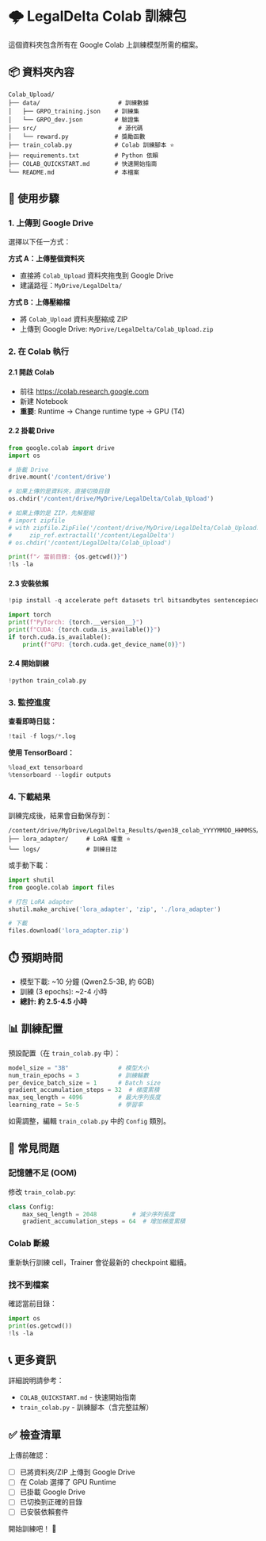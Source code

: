 # 🌩️ LegalDelta Colab 訓練包

這個資料夾包含所有在 Google Colab 上訓練模型所需的檔案。

## 📦 資料夾內容

```
Colab_Upload/
├── data/                      # 訓練數據
│   ├── GRPO_training.json    # 訓練集
│   └── GRPO_dev.json         # 驗證集
├── src/                       # 源代碼
│   └── reward.py             # 獎勵函數
├── train_colab.py            # Colab 訓練腳本 ⭐
├── requirements.txt          # Python 依賴
├── COLAB_QUICKSTART.md       # 快速開始指南
└── README.md                 # 本檔案
```

## 🚀 使用步驟

### 1. 上傳到 Google Drive

選擇以下任一方式：

**方式 A：上傳整個資料夾**
- 直接將 `Colab_Upload` 資料夾拖曳到 Google Drive
- 建議路徑：`MyDrive/LegalDelta/`

**方式 B：上傳壓縮檔**
- 將 `Colab_Upload` 資料夾壓縮成 ZIP
- 上傳到 Google Drive: `MyDrive/LegalDelta/Colab_Upload.zip`

### 2. 在 Colab 執行

#### 2.1 開啟 Colab
- 前往 https://colab.research.google.com
- 新建 Notebook
- **重要**: Runtime → Change runtime type → GPU (T4)

#### 2.2 掛載 Drive

```python
from google.colab import drive
import os

# 掛載 Drive
drive.mount('/content/drive')

# 如果上傳的是資料夾，直接切換目錄
os.chdir('/content/drive/MyDrive/LegalDelta/Colab_Upload')

# 如果上傳的是 ZIP，先解壓縮
# import zipfile
# with zipfile.ZipFile('/content/drive/MyDrive/LegalDelta/Colab_Upload.zip', 'r') as zip_ref:
#     zip_ref.extractall('/content/LegalDelta')
# os.chdir('/content/LegalDelta/Colab_Upload')

print(f"✓ 當前目錄: {os.getcwd()}")
!ls -la
```

#### 2.3 安裝依賴

```python
!pip install -q accelerate peft datasets trl bitsandbytes sentencepiece protobuf

import torch
print(f"PyTorch: {torch.__version__}")
print(f"CUDA: {torch.cuda.is_available()}")
if torch.cuda.is_available():
    print(f"GPU: {torch.cuda.get_device_name(0)}")
```

#### 2.4 開始訓練

```python
!python train_colab.py
```

### 3. 監控進度

**查看即時日誌：**
```python
!tail -f logs/*.log
```

**使用 TensorBoard：**
```python
%load_ext tensorboard
%tensorboard --logdir outputs
```

### 4. 下載結果

訓練完成後，結果會自動保存到：
```
/content/drive/MyDrive/LegalDelta_Results/qwen3B_colab_YYYYMMDD_HHMMSS/
├── lora_adapter/     # LoRA 權重 ⭐
└── logs/             # 訓練日誌
```

或手動下載：
```python
import shutil
from google.colab import files

# 打包 LoRA adapter
shutil.make_archive('lora_adapter', 'zip', './lora_adapter')

# 下載
files.download('lora_adapter.zip')
```

## ⏱️ 預期時間

- 模型下載: ~10 分鐘 (Qwen2.5-3B, 約 6GB)
- 訓練 (3 epochs): ~2-4 小時
- **總計: 約 2.5-4.5 小時**

## 📊 訓練配置

預設配置（在 `train_colab.py` 中）：

```python
model_size = "3B"              # 模型大小
num_train_epochs = 3           # 訓練輪數
per_device_batch_size = 1      # Batch size
gradient_accumulation_steps = 32  # 梯度累積
max_seq_length = 4096          # 最大序列長度
learning_rate = 5e-5           # 學習率
```

如需調整，編輯 `train_colab.py` 中的 `Config` 類別。

## 🔧 常見問題

### 記憶體不足 (OOM)

修改 `train_colab.py`:
```python
class Config:
    max_seq_length = 2048          # 減少序列長度
    gradient_accumulation_steps = 64  # 增加梯度累積
```

### Colab 斷線

重新執行訓練 cell，Trainer 會從最新的 checkpoint 繼續。

### 找不到檔案

確認當前目錄：
```python
import os
print(os.getcwd())
!ls -la
```

## 📞 更多資訊

詳細說明請參考：
- `COLAB_QUICKSTART.md` - 快速開始指南
- `train_colab.py` - 訓練腳本（含完整註解）

## ✅ 檢查清單

上傳前確認：
- [ ] 已將資料夾/ZIP 上傳到 Google Drive
- [ ] 在 Colab 選擇了 GPU Runtime
- [ ] 已掛載 Google Drive
- [ ] 已切換到正確的目錄
- [ ] 已安裝依賴套件

開始訓練吧！ 🚀

